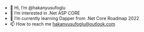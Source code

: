 - 👋 Hi, I’m @hakanyusufoglu
- 👀 I’m interested in .Net ASP CORE
- 🌱 I’m currently learning Dapper from .Net Core Roadmap 2022
- 📫 How to reach me hakanyusufoglu@outlook.com

<!---
hakanyusufoglu/hakanyusufoglu is a ✨ special ✨ repository because its `README.md` (this file) appears on your GitHub profile.
You can click the Preview link to take a look at your changes.
--->
